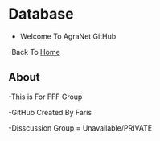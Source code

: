 # Database
- Welcome To AgraNet GitHub

-Back To [Home](https://bit.ly/2SHVrfK)

## About
-This is For FFF Group

-GitHub Created By Faris

-Disscussion Group = Unavailable/PRIVATE

